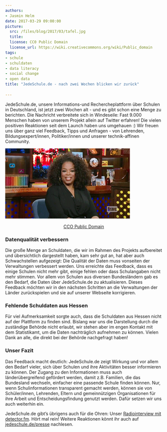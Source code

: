```yaml
---
authors: 
- Jasmin Helm
date: 2017-03-29 09:00:00
picture:
  src: /files/blog/2017/03/tafel.jpg
  title: 
  license: CC0 Public Domain
  license_url: https://wiki.creativecommons.org/wiki/Public_domain
tags:
- schule
- schuldaten
- data literacy
- social change
- open data
title: "JedeSchule.de - nach zwei Wochen blicken wir zurück"

--- 
```

JedeSchule.de, unsere Informations-und Rechercheplattform über Schulen in Deutschland, ist jetzt zwei  Wochen alt - und es gibt schon eine Menge zu berichten. Die Nachricht verbreitete sich in Windeseile: Fast 9.000 Menschen haben von unserem Projekt allein auf Twitter erfahren! Die vielen positiven Reaktionen seit dem Launch haben uns umgehauen :) Wir freuen uns über ganz viel Feedback, Tipps und Anfragen - von Lehrenden, Bildungsexpert/innen, Politiker/innen und unserer technik-affinen Community. 

![Freude](/files/blog/2017/03/yeah.gif)<center>[CCO Public Domain](https://wiki.creativecommons.org/wiki/Public_domain)</center>

### Datenqualität verbessern 
Die große Menge an Schuldaten, die wir im Rahmen des Projekts aufbereitet und übersichtlich dargestellt haben, kam sehr gut an, hat aber auch Schwachstellen aufgezeigt: 
Die Qualität der Daten muss vonseiten der Verwaltungen verbessert werden. Uns erreichte das Feedback, dass es einige Schulen nicht mehr gibt, einige fehlen oder dass Schulangaben nicht mehr stimmen. Vor allem von Schulen aus diversen Bundesländern gab es den Bedarf, die Daten über JedeSchule.de zu aktualisieren. Dieses Feedback möchten wir in den nächsten Schritten an die Verwaltungen der Länder zurückspielen und sie auf unserer Webseite korrigieren.

### Fehlende Schuldaten aus Hessen
Für viel Aufmerksamkeit sorgte auch, dass die Schuldaten aus Hessen nicht auf der Plattform zu finden sind. Bislang war uns die Darstellung durch die zuständige Behörde nicht erlaubt, wir stehen aber im engen Kontakt mit dem Statistikamt, um die Daten nachträglich aufnehmen zu können. Vielen Dank an alle, die direkt bei der Behörde nachgefragt haben! 

### Unser Fazit
Das Feedback macht deutlich: JedeSchule.de zeigt Wirkung und vor allem den Bedarf vieler, sich über Schulen und ihre Aktivitäten besser informieren zu können. Der Zugang zu den Informationen muss auch länderübergreifend gefördert werden, damit z.B. Familien, die das Bundesland wechseln, einfacher eine passende Schule finden können. Nur, wenn Schulinformationen transparent gemacht werden, können sie von Schüler/innen, Lehrenden, Eltern und gemeinnützigen Organisationen für ihre Arbeit und Entscheidungsfindung genutzt werden. Dafür setzen wir uns auch weiterhin ein. 

JedeSchule.de gibt’s übrigens auch für die Ohren: Unser [Radiointerview mit detector.fm](https://detektor.fm/gesellschaft/frag-den-staat-schulen-vergleichen). Hört mal rein! Weitere Reaktionen könnt ihr auch auf [jedeschule.de/presse](https://jedeschule.de/presse) nachlesen. 
